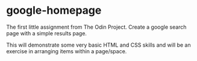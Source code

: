# google-homepage
The first little assignment from The Odin Project. Create a google search page with a simple results page.

This will demonstrate some very basic HTML and CSS skills and will be an exercise in arranging items within a page/space.
